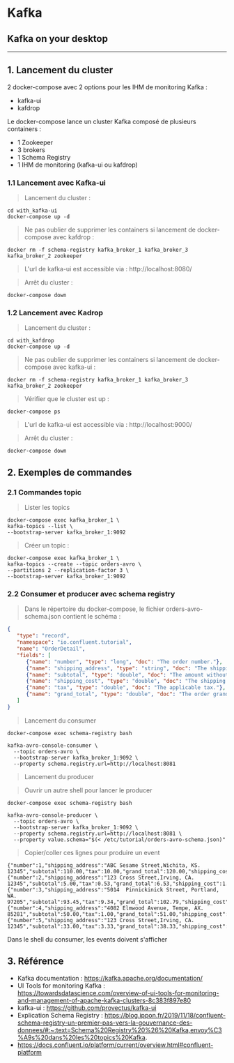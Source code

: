 Kafka
========
Kafka on your desktop
--------
- - - -

## 1. Lancement du cluster

2 docker-compose avec 2 options pour les IHM de monitoring Kafka :
* kafka-ui
* kafdrop

Le docker-compose lance un cluster Kafka composé de plusieurs containers :
* 1 Zookeeper
* 3 brokers
* 1 Schema Registry
* 1 IHM de monitoring (kafka-ui ou kafdrop)


### 1.1 Lancement avec Kafka-ui

> Lancement du cluster :

```shell
cd with_kafka-ui
docker-compose up -d
```

> Ne pas oublier de supprimer les containers si lancement de docker-compose avec kafdrop :

```shell
docker rm -f schema-registry kafka_broker_1 kafka_broker_3 kafka_broker_2 zookeeper
```

> L'url de kafka-ui est accessible via : http://localhost:8080/

> Arrêt du cluster :

```shell
docker-compose down
```

### 1.2 Lancement avec Kadrop

> Lancement du cluster :

```shell
cd with_kafdrop
docker-compose up -d
```

> Ne pas oublier de supprimer les containers si lancement de docker-compose avec kafka-ui :

```shell
docker rm -f schema-registry kafka_broker_1 kafka_broker_3 kafka_broker_2 zookeeper
```

> Vérifier que le cluster est up :

```shell
docker-compose ps
```

> L'url de kafka-ui est accessible via : http://localhost:9000/

> Arrêt du cluster :

```shell
docker-compose down
```

## 2. Exemples de commandes

### 2.1 Commandes topic

> Lister les topics

```shell
docker-compose exec kafka_broker_1 \
kafka-topics --list \
--bootstrap-server kafka_broker_1:9092
```

> Créer un topic :

```shell
docker-compose exec kafka_broker_1 \
kafka-topics --create --topic orders-avro \
--partitions 2 --replication-factor 3 \
--bootstrap-server kafka_broker_1:9092
```

### 2.2 Consumer et producer avec schema registry

> Dans le répertoire du docker-compose, le fichier orders-avro-schema.json contient le schéma :

```json
{
   "type": "record",
   "namespace": "io.confluent.tutorial",
   "name": "OrderDetail",
   "fields": [
      {"name": "number", "type": "long", "doc": "The order number."},
      {"name": "shipping_address", "type": "string", "doc": "The shipping address."},
      {"name": "subtotal", "type": "double", "doc": "The amount without shipping cost and tax."},
      {"name": "shipping_cost", "type": "double", "doc": "The shipping cost."},
      {"name": "tax", "type": "double", "doc": "The applicable tax."},
      {"name": "grand_total", "type": "double", "doc": "The order grand total ."}
   ]
}
```

> Lancement du consumer

```shell
docker-compose exec schema-registry bash

kafka-avro-console-consumer \
  --topic orders-avro \
  --bootstrap-server kafka_broker_1:9092 \
  --property schema.registry.url=http://localhost:8081
```

> Lancement du producer

> Ouvrir un autre shell pour lancer le producer

```shell
docker-compose exec schema-registry bash

kafka-avro-console-producer \
  --topic orders-avro \
  --bootstrap-server kafka_broker_1:9092 \
  --property schema.registry.url=http://localhost:8081 \
  --property value.schema="$(< /etc/tutorial/orders-avro-schema.json)"
```

> Copier/coller ces lignes pour produire un event

```shell
{"number":1,"shipping_address":"ABC Sesame Street,Wichita, KS. 12345","subtotal":110.00,"tax":10.00,"grand_total":120.00,"shipping_cost":0.00}
{"number":2,"shipping_address":"123 Cross Street,Irving, CA. 12345","subtotal":5.00,"tax":0.53,"grand_total":6.53,"shipping_cost":1.00}
{"number":3,"shipping_address":"5014  Pinnickinick Street, Portland, WA. 97205","subtotal":93.45,"tax":9.34,"grand_total":102.79,"shipping_cost":0.00}
{"number":4,"shipping_address":"4082 Elmwood Avenue, Tempe, AX. 85281","subtotal":50.00,"tax":1.00,"grand_total":51.00,"shipping_cost":0.00}
{"number":5,"shipping_address":"123 Cross Street,Irving, CA. 12345","subtotal":33.00,"tax":3.33,"grand_total":38.33,"shipping_cost":2.00}
```

Dans le shell du consumer, les events doivent s'afficher

## 3. Référence

* Kafka documentation : https://kafka.apache.org/documentation/
* UI Tools for monitoring Kafka : https://towardsdatascience.com/overview-of-ui-tools-for-monitoring-and-management-of-apache-kafka-clusters-8c383f897e80
* kafka-ui : https://github.com/provectus/kafka-ui
* Explication Schema Registry : https://blog.ippon.fr/2019/11/18/confluent-schema-registry-un-premier-pas-vers-la-gouvernance-des-donnees/#:~:text=Schema%20Registry%20%26%20Kafka,envoy%C3%A9s%20dans%20les%20topics%20Kafka.
* https://docs.confluent.io/platform/current/overview.html#confluent-platform





